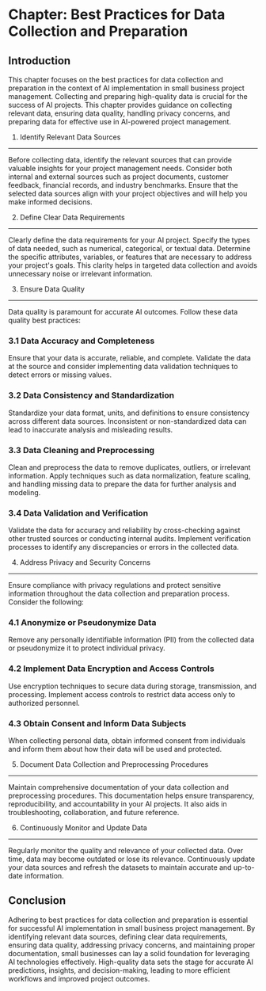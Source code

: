 Chapter: Best Practices for Data Collection and Preparation
===========================================================

Introduction
------------

This chapter focuses on the best practices for data collection and preparation in the context of AI implementation in small business project management. Collecting and preparing high-quality data is crucial for the success of AI projects. This chapter provides guidance on collecting relevant data, ensuring data quality, handling privacy concerns, and preparing data for effective use in AI-powered project management.

1. Identify Relevant Data Sources
---------------------------------

Before collecting data, identify the relevant sources that can provide valuable insights for your project management needs. Consider both internal and external sources such as project documents, customer feedback, financial records, and industry benchmarks. Ensure that the selected data sources align with your project objectives and will help you make informed decisions.

2. Define Clear Data Requirements
---------------------------------

Clearly define the data requirements for your AI project. Specify the types of data needed, such as numerical, categorical, or textual data. Determine the specific attributes, variables, or features that are necessary to address your project's goals. This clarity helps in targeted data collection and avoids unnecessary noise or irrelevant information.

3. Ensure Data Quality
----------------------

Data quality is paramount for accurate AI outcomes. Follow these data quality best practices:

### 3.1 Data Accuracy and Completeness

Ensure that your data is accurate, reliable, and complete. Validate the data at the source and consider implementing data validation techniques to detect errors or missing values.

### 3.2 Data Consistency and Standardization

Standardize your data format, units, and definitions to ensure consistency across different data sources. Inconsistent or non-standardized data can lead to inaccurate analysis and misleading results.

### 3.3 Data Cleaning and Preprocessing

Clean and preprocess the data to remove duplicates, outliers, or irrelevant information. Apply techniques such as data normalization, feature scaling, and handling missing data to prepare the data for further analysis and modeling.

### 3.4 Data Validation and Verification

Validate the data for accuracy and reliability by cross-checking against other trusted sources or conducting internal audits. Implement verification processes to identify any discrepancies or errors in the collected data.

4. Address Privacy and Security Concerns
----------------------------------------

Ensure compliance with privacy regulations and protect sensitive information throughout the data collection and preparation process. Consider the following:

### 4.1 Anonymize or Pseudonymize Data

Remove any personally identifiable information (PII) from the collected data or pseudonymize it to protect individual privacy.

### 4.2 Implement Data Encryption and Access Controls

Use encryption techniques to secure data during storage, transmission, and processing. Implement access controls to restrict data access only to authorized personnel.

### 4.3 Obtain Consent and Inform Data Subjects

When collecting personal data, obtain informed consent from individuals and inform them about how their data will be used and protected.

5. Document Data Collection and Preprocessing Procedures
--------------------------------------------------------

Maintain comprehensive documentation of your data collection and preprocessing procedures. This documentation helps ensure transparency, reproducibility, and accountability in your AI projects. It also aids in troubleshooting, collaboration, and future reference.

6. Continuously Monitor and Update Data
---------------------------------------

Regularly monitor the quality and relevance of your collected data. Over time, data may become outdated or lose its relevance. Continuously update your data sources and refresh the datasets to maintain accurate and up-to-date information.

Conclusion
----------

Adhering to best practices for data collection and preparation is essential for successful AI implementation in small business project management. By identifying relevant data sources, defining clear data requirements, ensuring data quality, addressing privacy concerns, and maintaining proper documentation, small businesses can lay a solid foundation for leveraging AI technologies effectively. High-quality data sets the stage for accurate AI predictions, insights, and decision-making, leading to more efficient workflows and improved project outcomes.
